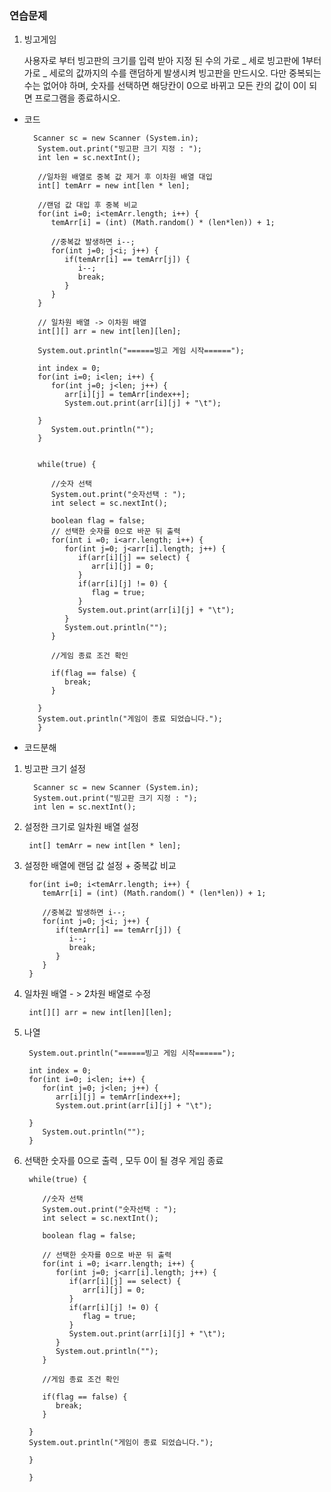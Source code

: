 ### 연습문제

1. 빙고게임

   사용자로 부터 빙고판의 크기를 입력 받아 지정 된 수의 가로 _ 세로 빙고판에 1부터 가로 _ 세로의 값까지의 수를 랜덤하게 발생시켜 빙고판을 만드시오.
   다만 중복되는 수는 없어야 하며, 숫자를 선택하면 해당칸이 0으로 바뀌고 모든 칸의 값이 0이 되면 프로그램을 종료하시오.

- 코드

      	Scanner sc = new Scanner (System.in);
         System.out.print("빙고판 크기 지정 : ");
         int len = sc.nextInt();

         //일차원 배열로 중복 값 제거 후 이차원 배열 대입
         int[] temArr = new int[len * len];

         //랜덤 값 대입 후 중복 비교
         for(int i=0; i<temArr.length; i++) {
            temArr[i] = (int) (Math.random() * (len*len)) + 1;

            //중복값 발생하면 i--;
            for(int j=0; j<i; j++) {
               if(temArr[i] == temArr[j]) {
                  i--;
                  break;
               }
            }
         }

         // 일차원 배열 -> 이차원 배열
         int[][] arr = new int[len][len];

         System.out.println("======빙고 게임 시작======");

         int index = 0;
         for(int i=0; i<len; i++) {
            for(int j=0; j<len; j++) {
               arr[i][j] = temArr[index++];
               System.out.print(arr[i][j] + "\t");

         }
            System.out.println("");
         }


         while(true) {

            //숫자 선택
            System.out.print("숫자선택 : ");
            int select = sc.nextInt();

            boolean flag = false;
            // 선택한 숫자를 0으로 바꾼 뒤 출력
            for(int i =0; i<arr.length; i++) {
               for(int j=0; j<arr[i].length; j++) {
                  if(arr[i][j] == select) {
                     arr[i][j] = 0;
                  }
                  if(arr[i][j] != 0) {
                     flag = true;
                  }
                  System.out.print(arr[i][j] + "\t");
               }
               System.out.println("");
            }

            //게임 종료 조건 확인

            if(flag == false) {
               break;
            }

         }
         System.out.println("게임이 종료 되었습니다.");
         }

- 코드분해

1.  빙고판 크기 설정

          Scanner sc = new Scanner (System.in);
          System.out.print("빙고판 크기 지정 : ");
          int len = sc.nextInt();

2.  설정한 크기로 일차원 배열 설정

         int[] temArr = new int[len * len];

3.  설정한 배열에 랜덤 값 설정 + 중복값 비교

         for(int i=0; i<temArr.length; i++) {
            temArr[i] = (int) (Math.random() * (len*len)) + 1;

            //중복값 발생하면 i--;
            for(int j=0; j<i; j++) {
               if(temArr[i] == temArr[j]) {
                  i--;
                  break;
               }
            }
         }

4.  일차원 배열 - > 2차원 배열로 수정

         int[][] arr = new int[len][len];

5.  나열

         System.out.println("======빙고 게임 시작======");

         int index = 0;
         for(int i=0; i<len; i++) {
            for(int j=0; j<len; j++) {
               arr[i][j] = temArr[index++];
               System.out.print(arr[i][j] + "\t");

         }
            System.out.println("");
         }

6.  선택한 숫자를 0으로 출력 , 모두 0이 될 경우 게임 종료

         while(true) {

            //숫자 선택
            System.out.print("숫자선택 : ");
            int select = sc.nextInt();

            boolean flag = false;

            // 선택한 숫자를 0으로 바꾼 뒤 출력
            for(int i =0; i<arr.length; i++) {
               for(int j=0; j<arr[i].length; j++) {
                  if(arr[i][j] == select) {
                     arr[i][j] = 0;
                  }
                  if(arr[i][j] != 0) {
                     flag = true;
                  }
                  System.out.print(arr[i][j] + "\t");
               }
               System.out.println("");
            }

            //게임 종료 조건 확인

            if(flag == false) {
               break;
            }

         }
         System.out.println("게임이 종료 되었습니다.");

         }

         }
